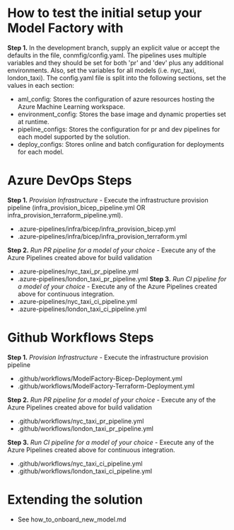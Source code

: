 # How to test the initial setup your Model Factory with 

**Step 1.** In the development branch, supply an explicit value or accept the defaults in the file, conmfig/config.yaml. The pipelines uses multiple variables and they should be set for both 'pr' and 'dev' plus any additional environments. Also, set the variables for all models (i.e. nyc_taxi, london_taxi). The config.yaml file is split into the following sections, set the values in each section:

  - aml_config: Stores the configuration of azure resources hosting the Azure Machine Learning workspace.
  - environment_config: Stores the base image and dynamic properties set at runtime.
  - pipeline_configs: Stores the configuration for pr and dev pipelines for each model supported by the solution.
  - deploy_configs: Stores online and batch configuration for deployments for each model.  

# Azure DevOps Steps

**Step 1.** *Provision Infrastructure* - Execute the infrastructure provision pipeline (infra_provision_bicep_pipeline.yml OR infra_provision_terraform_pipeline.yml).
- .azure-pipelines/infra/bicep/infra_provision_bicep.yml
- .azure-pipelines/infra/bicep/infra_provision_terraform.yml

**Step 2.** *Run PR pipeline for a model of your choice* - Execute any of the Azure Pipelines created above for build validation
- .azure-pipelines/nyc_taxi_pr_pipeline.yml
- .azure-pipelines/london_taxi_pr_pipeline.yml
**Step 3.** *Run CI pipeline for a model of your choice* - Execute any of the Azure Pipelines created above for continuous integration.
- .azure-pipelines/nyc_taxi_ci_pipeline.yml
- .azure-pipelines/london_taxi_ci_pipeline.yml

# Github Workflows Steps

**Step 1.** *Provision Infrastructure* - Execute the infrastructure provision pipeline
- .github/workflows/ModelFactory-Bicep-Deployment.yml
- .github/workflows/ModelFactory-Terraform-Deployment.yml

**Step 2.** *Run PR pipeline for a model of your choice* - Execute any of the Azure Pipelines created above for build validation
- .github/workflows/nyc_taxi_pr_pipeline.yml
- .github/workflows/london_taxi_pr_pipeline.yml

**Step 3.** *Run CI pipeline for a model of your choice* - Execute any of the Azure Pipelines created above for continuous integration.
- .github/workflows/nyc_taxi_ci_pipeline.yml
- .github/workflows/london_taxi_ci_pipeline.yml

# Extending the solution
- See how_to_onboard_new_model.md

